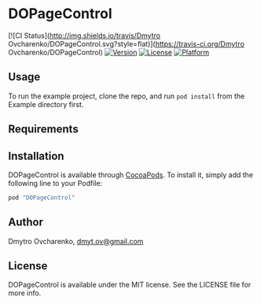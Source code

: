 # DOPageControl

[![CI Status](http://img.shields.io/travis/Dmytro Ovcharenko/DOPageControl.svg?style=flat)](https://travis-ci.org/Dmytro Ovcharenko/DOPageControl)
[![Version](https://img.shields.io/cocoapods/v/DOPageControl.svg?style=flat)](http://cocoapods.org/pods/DOPageControl)
[![License](https://img.shields.io/cocoapods/l/DOPageControl.svg?style=flat)](http://cocoapods.org/pods/DOPageControl)
[![Platform](https://img.shields.io/cocoapods/p/DOPageControl.svg?style=flat)](http://cocoapods.org/pods/DOPageControl)

## Usage

To run the example project, clone the repo, and run `pod install` from the Example directory first.

## Requirements

## Installation

DOPageControl is available through [CocoaPods](http://cocoapods.org). To install
it, simply add the following line to your Podfile:

```ruby
pod "DOPageControl"
```

## Author

Dmytro Ovcharenko, dmyt.ov@gmail.com

## License

DOPageControl is available under the MIT license. See the LICENSE file for more info.
